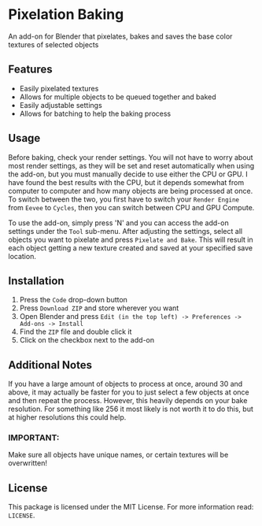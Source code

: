 # Pixelation Baking
An add-on for Blender that pixelates, bakes and saves the base color textures of selected objects

## Features
* Easily pixelated textures
* Allows for multiple objects to be queued together and baked
* Easily adjustable settings
* Allows for batching to help the baking process

## Usage
Before baking, check your render settings. You will not have to worry about most render settings, as they will be set and reset automatically when using the add-on, but you must manually decide to use either the CPU or GPU. I have found the best results with the CPU, but it depends somewhat from computer to computer and how many objects are being processed at once. To switch between the two, you first have to switch your `Render Engine` from `Eevee` to `Cycles`, then you can switch between CPU and GPU Compute.

To use the add-on, simply press 'N' and you can access the add-on settings under the `Tool` sub-menu. After adjusting the settings, select all objects you want to pixelate and press `Pixelate and Bake`. This will result in each object getting a new texture created and saved at your specified save location.

## Installation
1. Press the `Code` drop-down button
2. Press `Download ZIP` and store wherever you want
3. Open Blender and press `Edit (in the top left) -> Preferences -> Add-ons -> Install`
4. Find the `ZIP` file and double click it
5. Click on the checkbox next to the add-on

## Additional Notes
If you have a large amount of objects to process at once, around 30 and above, it may actually be faster for you to just select a few objects at once and then repeat the process. However, this heavily depends on your bake resolution. For something like 256 it most likely is not worth it to do this, but at higher resolutions this could help.

### IMPORTANT:
Make sure all objects have unique names, or certain textures will be overwritten!

## License
This package is licensed under the MIT License. For more information read: `LICENSE`.
